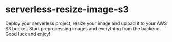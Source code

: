 # serverless-resize-image-s3
Deploy your serverless project, resize your image and upload it to your AWS S3 bucket.  Start preprocessing images and everything from the backend.  Good luck and enjoy!
